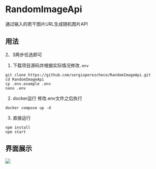 # RandomImageApi
通过输入的若干图片URL生成随机图片API

## 用法
2、3两步任选即可
1. 下载项目源码并根据实际情况修改`.env`
```
git clone https://github.com/sergioperezcheco/RandomImageApi.git
cd RandomImageApi
cp .env.example .env
nano .env
```
2. docker运行
修改.env文件之后执行
```
docker compose up -d
```

3. 直接运行
```
npm install
npm start
```
## 界面展示
![](https://img.checo.cc/file/AgACAgUAAyEGAASU5diVAAMbZwETG6WTsy0SLZQi3C-nxx5a5NIAAujBMRv9XRBUONPa3qM1PQMBAAMCAAN3AAM2BA.png) 